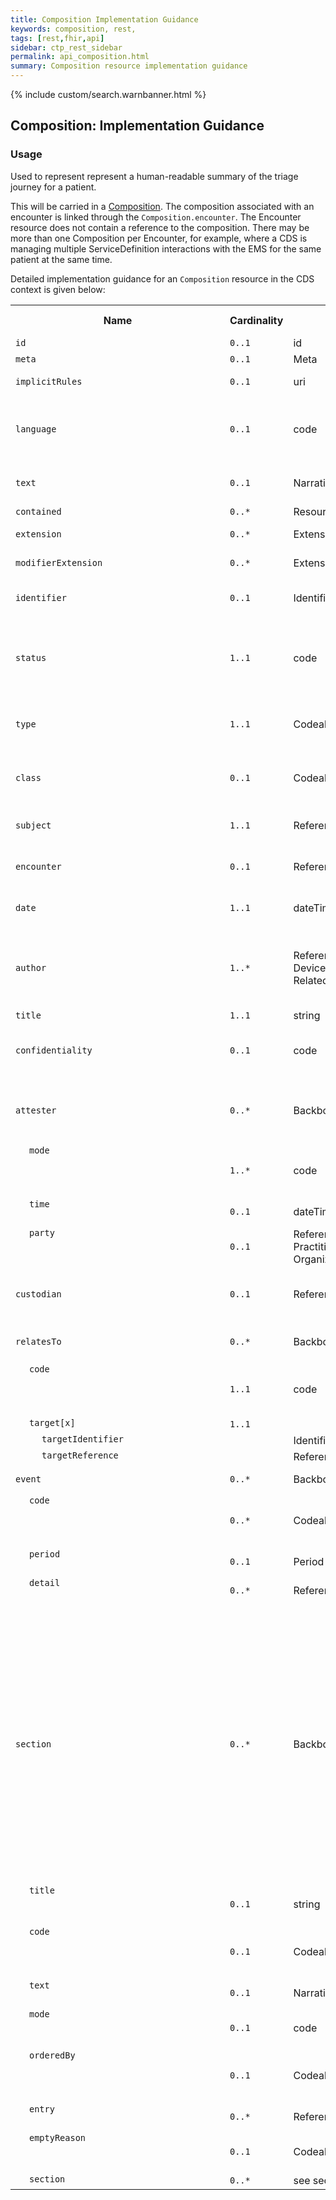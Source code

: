 ```yaml
---
title: Composition Implementation Guidance
keywords: composition, rest,
tags: [rest,fhir,api]
sidebar: ctp_rest_sidebar
permalink: api_composition.html
summary: Composition resource implementation guidance
---
```


{% include custom/search.warnbanner.html %}
<style>
td.sub{
    content: '';
    display: block;
    width: 285px;
    background-image: url(images/tbl_vjoin_end.png);
    background-repeat: no-repeat;
    background-position: 10px 10px;
    padding-left: 30px; 
}
td.sub-sub{
    content: '';
    display: block;
    width: 285px;
    background-image: url(images/tbl_vjoin_end.png);
    background-repeat: no-repeat;
    background-position: 30px 10px;
    padding-left: 50px; 
}
td.sub-sub-sub{
    content: '';
    display: block;
    width: 285px;
    background-image: url(images/tbl_vjoin_end.png);
    background-repeat: no-repeat;
    background-position: 50px 10px;
    padding-left: 70px;
}
</style>

## Composition: Implementation Guidance ##

### Usage ###

Used to represent represent a human-readable summary of the triage journey for a patient.

This will be carried in a [Composition](http://hl7.org/fhir/stu3/composition.html).  The composition associated with an encounter is linked through the `Composition.encounter`.  The Encounter resource does not contain a reference to the composition.  There may be more than one Composition per Encounter, for example, where a CDS is managing multiple ServiceDefinition interactions with the EMS for the same patient at the same time.

Detailed implementation guidance for an `Composition` resource in the CDS context is given below:  

<table style="min-width:100%;width:100%">
<tr>
    <th style="width:10%;">Name</th>
    <th style="width:5%;">Cardinality</th>
    <th style="width:10%;">Type</th>
      <th style="width:38%;">FHIR Documentation</th>
   <th style="width:37%;">CDS Implementation Guidance</th>
</tr>
<tr>
  <td><code>id</code></td>
    <td><code>0..1</code></td>
    <td>id</td>
    <td>Logical id of this artifact</td>
	<td></td>
</tr>
<tr>
  <td><code>meta</code></td>
    <td><code>0..1</code></td>
    <td>Meta</td>
    <td>Metadata about the resource</td>
    <td></td>
</tr>
<tr>
  <td><code>implicitRules</code></td>
    <td><code>0..1</code></td>
    <td>uri</td>
    <td>A set of rules under which this content was created</td>
    <td></td>
</tr>
<tr>
  <td><code>language</code></td>
    <td><code>0..1</code></td>
    <td>code</td>
    <td>Language of the resource content. <br/> 
    <a href="http://hl7.org/fhir/stu3/valueset-languages.html">Common Languages</a> (Extensible but limited to All Languages)</td>
	<td></td>
</tr>
<tr>
  <td><code>text</code></td>
    <td><code>0..1</code></td>
    <td>Narrative</td>
    <td>Text summary of the resource, for human interpretation</td>
	<td></td>
</tr>
<tr>
  <td><code>contained</code></td>
    <td><code>0..*</code></td>
    <td>Resource</td>
    <td>Contained, inline Resources</td>
	<td></td>
</tr>
<tr>
  <td><code>extension</code></td>
    <td><code>0..*</code></td>
    <td>Extension</td>
    <td>Additional Content defined by implementations</td>
	<td></td>
</tr>
<tr>
  <td><code>modifierExtension</code></td>
    <td><code>0..*</code></td>
    <td>Extension</td>
    <td>Extensions that cannot be ignored</td>
	<td></td>
</tr>
<tr>
  <td><code>identifier</code></td>
    <td><code>0..1</code></td>
    <td>Identifier</td>
    <td>Logical identifier of composition (version-independent)</td>
    <td>To be assigned by the EMS</td>
</tr>
<tr>
  <td><code>status</code></td>
    <td><code>1..1</code></td>
    <td>code</td>
    <td>preliminary | final | amended | entered-in-error<br>
CompositionStatus (Required)</td>
    <td>At the end of encounter, will normally be <code>final</code> - this may be amended after the end of the encounter.</td>
</tr>
<tr>
  <td><code>type</code></td>
    <td><code>1..1</code></td>
    <td>CodeableConcept</td>
    <td>Kind of composition (LOINC if possible)<br>
FHIR Document Type Codes (Preferred)</td>
    <td></td>
</tr>
<tr>
  <td><code>class</code></td>
    <td><code>0..1</code></td>
    <td>CodeableConcept</td>
    <td>Categorization of Composition<br>
FHIR Document Class Codes (Example)</td>
    <td></td>
</tr>
<tr>
  <td><code>subject</code></td>
    <td><code>1..1</code></td>
    <td>Reference(Any)</td>
    <td>Who and/or what the composition is about</td>
    <td>This MUST be a reference to the Patient resource</td>
</tr>
<tr>
  <td><code>encounter</code></td>
    <td><code>0..1</code></td>
    <td>Reference(Encounter)</td>
    <td>Context of the Composition</td>
    <td>This MUST be a reference to the Encounter resource</td>
</tr>
<tr>
  <td><code>date</code></td>
    <td><code>1..1</code></td>
    <td>dateTime</td>
    <td>Composition editing time</td>
    <td>This will be the date/time at the end of the triage journey</td>
</tr>
<tr>
  <td><code>author</code></td>
    <td><code>1..*</code></td>
    <td>Reference(Practitioner | Device | Patient | RelatedPerson)</td>
    <td>Who and/or what authored the composition</td>
    <td>This MUST be a reference to a Device resource, representing the EMS which is responsible for the encounter</td>
</tr>
<tr>
  <td><code>title</code></td>
    <td><code>1..1</code></td>
    <td>string</td>
    <td>Human Readable name/title</td>
    <td></td>
</tr>
<tr>
    <td><code>confidentiality</code></td>
    <td><code>0..1</code></td>
    <td>code</td>
    <td>As defined by affinity domain<br>
ConfidentialityClassification (Required)</td>
    <td>This will be determined by the EMS, and usually hold the value <code>Normal</code></td>
</tr>
<tr>
    <td><code>attester</code></td>
    <td><code>0..*</code></td>
    <td>BackboneElement</td>
    <td>Attests to accuracy of composition</td>
    <td>Should only be present if the composition has been presented to a user for attestation of completeness</td>
</tr>
<tr>
    <td class="sub"><code>mode</code></td>
    <td><code>1..*</code></td>
    <td>code</td>
    <td>personal | professional | legal | official<br>
CompositionAttestationMode (Required)</td>
    <td></td>
</tr>
<tr>
    <td class="sub"><code>time</code></td>
    <td><code>0..1</code></td>
    <td>dateTime</td>
    <td>When the composition was attested</td>
    <td></td>
</tr>
<tr>
    <td class="sub"><code>party</code></td>
    <td><code>0..1</code></td>
    <td>Reference(Patient | Practitioner | Organization)</td>
    <td>Who attested the composition</td>
    <td></td>
</tr>
<tr>
    <td><code>custodian</code></td>
    <td><code>0..1</code></td>
    <td>Reference(Organization)</td>
    <td>Organization which maintains the composition</td>
    <td>A reference to the Organisation that is responsible for the EMS</td>
</tr>
<tr>
    <td><code>relatesTo</code></td>
    <td><code>0..*</code></td>
    <td>BackboneElement</td>
    <td>Relationships to other compositions/documents</td>
    <td>Typically only a replacement, in case of update</td>
</tr>
<tr>
    <td class="sub"><code>code</code></td>
    <td><code>1..1</code></td>
    <td>code</td>
    <td>replaces | transforms | signs | appends<br>
DocumentRelationshipType (Required)</td>
    <td></td>
</tr>
<tr>
    <td class="sub"><code>target[x]</code></td>
    <td><code>1..1</code></td>
    <td></td>
    <td>Target of the relationship</td>
    <td></td>
</tr>
<tr>
    <td class="sub-sub"><code>targetIdentifier</code></td>
    <td></td>
    <td>Identifier</td>
    <td></td>
    <td></td>
</tr>
<tr>
    <td class="sub-sub"><code>targetReference</code></td>
    <td></td>
    <td>Reference(Composition)</td>
    <td></td>
    <td></td>
</tr>
<tr>
    <td><code>event</code></td>
    <td><code>0..*</code></td>
    <td>BackboneElement</td>
    <td>The clinical service(s) being documented</td>
    <td>Not to be populated</td>
</tr>
<tr>
    <td class="sub"><code>code</code></td>
    <td><code>0..*</code></td>
    <td>CodeableConcept</td>
    <td>Code(s) that apply to the event being documented<br>
v3 Code System ActCode (Example)</td>
    <td></td>
</tr>
<tr>
    <td class="sub"><code>period</code></td>
    <td><code>0..1</code></td>
    <td>Period</td>
    <td>The period covered by the documentation</td>
    <td></td>
</tr>
<tr>
    <td class="sub"><code>detail</code></td>
    <td><code>0..*</code></td>
    <td>Reference(Any)</td>
    <td>The event(s) being documented</td>
    <td></td>
</tr>
<tr>
    <td><code>section</code></td>
    <td><code>0..*</code></td>
    <td>BackboneElement</td>
    <td>Composition is broken into sections<br>
+ A section must at least one of text, entries, or sub-sections<br>
+ A section can only have an emptyReason if it is empty</td>
    <td>It is recommended that each <code>$evaluate</code> interaction is documented in a separate section.  This will document the Questionnaire & QuestionnaireResponse resources for that interaction, as well as the assertions generated during that interaction, and any CarePlans presented.  In addition, if interim results are presented, these should be included in each interaction. The result of the interaction will also be presented as a separate section.</td>
</tr>
<tr>
    <td class="sub"><code>title</code></td>
    <td><code>0..1</code></td>
    <td>string</td>
    <td>Label for section (e.g. for ToC)</td>
    <td>This can be 'Result' or similar for the final section.</td>
</tr>
<tr>
    <td class="sub"><code>code</code></td>
    <td><code>0..1</code></td>
    <td>CodeableConcept</td>
    <td>Classification of section (recommended)<br>
Document Section Codes (Example)</td>
    <td></td>
</tr>
<tr>
    <td class="sub"><code>text</code></td>
    <td><code>0..1</code></td>
    <td>Narrative</td>
    <td>Text summary of the section, for human interpretation</td>
    <td></td>
</tr>
<tr>
    <td class="sub"><code>mode</code></td>
    <td><code>0..1</code></td>
    <td>code</td>
    <td>working | snapshot | changes<br>
ListMode (Required)</td>
    <td></td>
</tr>
<tr>
    <td class="sub"><code>orderedBy</code></td>
    <td><code>0..1</code></td>
    <td>CodeableConcept</td>
    <td>Order of section entries<br>
List Order Codes (Preferred)</td>
    <td>The sections should be presented in date/time order of the patient journey</td>
</tr>
<tr>
    <td class="sub"><code>entry</code></td>
    <td><code>0..*</code></td>
    <td>Reference(Any)</td>
    <td>A reference to data that supports this section</td>
    <td><!--Should not be populated--></td>
</tr>
<tr>
    <td class="sub"><code>emptyReason</code></td>
    <td><code>0..1</code></td>
    <td>CodeableConcept</td>
    <td>Why the section is empty<br>
List Empty Reasons (Preferred)</td>
    <td></td>
</tr>
<tr>
    <td class="sub"><code>section</code></td>
    <td><code>0..*</code></td>
    <td>see section</td>
    <td>Nested Section</td>
    <td></td>
</tr>
</table>

<!--stackedit_data:
eyJoaXN0b3J5IjpbLTE2Mzg0NTgzMTAsLTg2NDMxMzgxMyw4ND
g5NTIyNzMsLTEzMzA3MTU4NjksMTc2MDY0NzQzMSwtMTY1NjY1
ODg5MSwtMTAxNjAyODI0NF19
-->